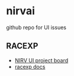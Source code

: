 # nirvai

github repo for UI issues

## RACEXP

- [NIRV UI project board](https://github.com/orgs/nirv-ai/projects/6/views/1?filterQuery=repo%3A%22nirv-ai%2Fui%22)
- [racexp docs](https://github.com/nirv-ai/racexp)
